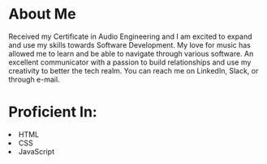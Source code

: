 <h1> About Me </h1>
Received my Certificate in Audio Engineering and I am excited to expand and use my skills towards Software Development. My love for music has allowed me to learn and be able to navigate through various software. An excellent communicator with a passion to build relationships and use my creativity to better the tech realm. You can reach me on LinkedIn, Slack, or through e-mail.

<h1>Proficient In: </h1>
<li>
  HTML </li>
  <li>CSS </l1>
  <li>JavaScript</li>
  

